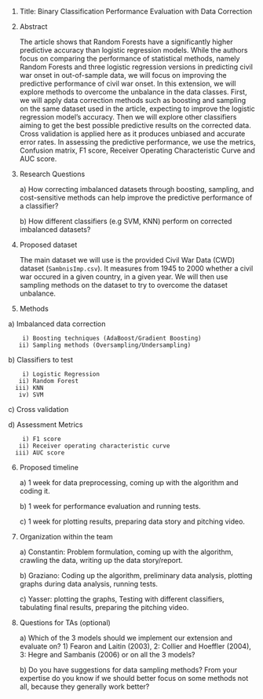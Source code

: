 1) Title: Binary Classification Performance Evaluation with Data Correction

2) Abstract

    The article shows that Random Forests have a significantly higher predictive accuracy than logistic regression models. While the authors focus on comparing the performance       of statistical methods, namely Random Forests and three logistic regression versions in predicting civil war onset in out-of-sample data, we will focus on improving the         predictive performance of civil war onset. In this extension, we will explore methods to overcome the unbalance in the data classes. First, we will apply data correction         methods such as boosting and sampling on the same dataset used in the article, expecting to improve the logistic regression model’s accuracy. Then we will explore other           classifiers aiming to get the best possible predictive results on the corrected data. Cross validation is applied here as it produces unbiased and accurate error rates. In       assessing the predictive performance, we use the metrics, Confusion matrix, F1 score, Receiver Operating Characteristic Curve and AUC score.

3) Research Questions

    a) How correcting imbalanced datasets through boosting, sampling, and cost-sensitive methods can help improve the predictive performance of a classifier?
    
    b) How different classifiers (e.g SVM, KNN) perform on corrected imbalanced datasets?

4) Proposed dataset
    
    The main dataset we will use is the provided Civil War Data (CWD) dataset (`SambnisImp.csv`). It measures from 1945 to 2000 whether a civil war occured in a given country,       in  a given year. We will then use sampling methods on the dataset to try to overcome the dataset unbalance.

5) Methods

  a) Imbalanced data correction 
  
        i) Boosting techniques (AdaBoost/Gradient Boosting)
       ii) Sampling methods (Oversampling/Undersampling)
  
  b) Classifiers to test
  
        i) Logistic Regression
       ii) Random Forest
      iii) KNN
       iv) SVM
       
  c) Cross validation
  
  d) Assessment Metrics
  
        i) F1 score
       ii) Receiver operating characteristic curve
      iii) AUC score

6) Proposed timeline

    a) 1 week for data preprocessing, coming up with the algorithm and coding it. 
  
    b) 1 week for performance evaluation and running tests.
  
    c) 1 week for plotting results, preparing data story and pitching video.

7) Organization within the team

    a) Constantin: Problem formulation, coming up with the algorithm, crawling the data, writing up the data story/report.
  
    b) Graziano: Coding up the algorithm, preliminary data analysis, plotting graphs during data analysis, running tests.
  
    c) Yasser: plotting the graphs, Testing with different classifiers, tabulating final results, preparing the pitching video.

8) Questions for TAs (optional)

    a) Which of the 3 models should we implement our extension and evaluate on? 1) Fearon and Laitin (2003), 2: Collier and Hoeffler (2004), 3: Hegre and Sambanis (2006) or on         all   the 3 models?
  
    b) Do you have suggestions for data sampling methods? From your expertise do you know if we should better focus on some methods not all, because they generally work better?

